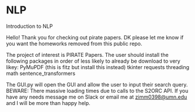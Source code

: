 # NLP
Introduction to NLP

Hello! Thank you for checking out pirate papers. DK please let me know if you want the homeworks removed from this public repo.

The project of interest is PIRATE Papers. The user should install the following packages in order of less likely to already be download to very likey:
PyMuPDF (this is fitz but install this instead)
tkinter
requests
threading
math
sentence_transformers

The GUI.py will open the GUI and allow the user to input their search query. BEWARE: There massive loading times due to calls to the S2ORC API. If you have any needs
message me on Slack or email me at zimm0398@umn.edu and I will be more than happy help. 

